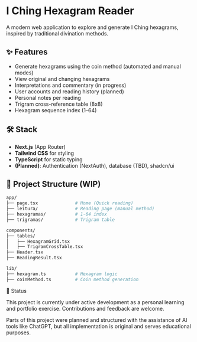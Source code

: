 # I Ching Hexagram Reader

A modern web application to explore and generate I Ching hexagrams, inspired by traditional divination methods.

## ✨ Features

- Generate hexagrams using the coin method (automated and manual modes)
- View original and changing hexagrams
- Interpretations and commentary (in progress)
- User accounts and reading history (planned)
- Personal notes per reading
- Trigram cross-reference table (8x8)
- Hexagram sequence index (1–64)

## 🛠️ Stack

- **Next.js** (App Router)
- **Tailwind CSS** for styling
- **TypeScript** for static typing
- **(Planned)**: Authentication (NextAuth), database (TBD), shadcn/ui

## 📁 Project Structure (WIP)

```bash
app/
├── page.tsx              # Home (Quick reading)
├── leitura/              # Reading page (manual method)
├── hexagramas/           # 1-64 index
├── trigramas/            # Trigram table

components/
├── tables/
│   ├── HexagramGrid.tsx
│   ├── TrigramCrossTable.tsx
├── Header.tsx
├── ReadingResult.tsx

lib/
├── hexagram.ts           # Hexagram logic
├── coinMethod.ts         # Coin method generation
```

🚧 Status

This project is currently under active development as a personal learning and portfolio exercise. Contributions and feedback are welcome.

Parts of this project were planned and structured with the assistance of AI tools like ChatGPT, but all implementation is original and serves educational purposes.
